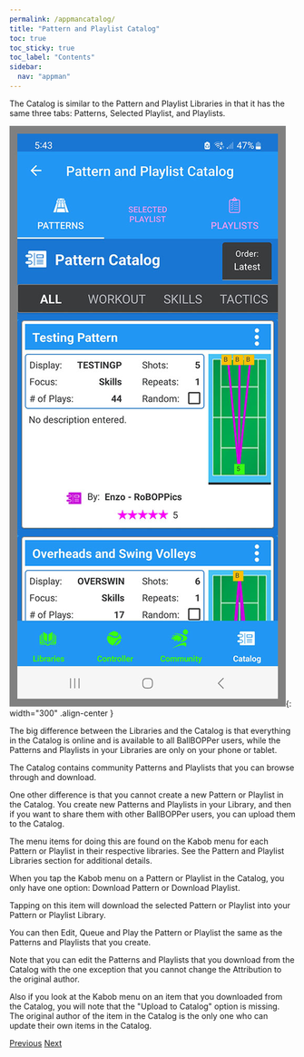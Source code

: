```yaml
---
permalink: /appmancatalog/
title: "Pattern and Playlist Catalog"
toc: true
toc_sticky: true
toc_label: "Contents"
sidebar:
  nav: "appman"
---
```


The Catalog is similar to the Pattern and Playlist Libraries in that it has the same three tabs: Patterns, Selected Playlist, and Playlists. 

![Catalog Image](../assets/images/Catalog_500.jpg){: width="300" .align-center } 

The big difference between the Libraries and the Catalog is that everything in the Catalog is online and is available to all BallBOPPer users, while the Patterns and Playlists in your Libraries are only on your phone or tablet. 

The Catalog contains community Patterns and Playlists that you can browse through and download.

One other difference is that you cannot create a new Pattern or Playlist in the Catalog. You create new Patterns and Playlists in your Library, and then if you want to share them with other BallBOPPer users, you can upload them to the Catalog. 

The menu items for doing this are found on the Kabob menu for each Pattern or Playlist in their respective libraries. See the Pattern and Playlist Libraries section for additional details.

When you tap the Kabob menu on a Pattern or Playlist in the Catalog, you only have one option: Download Pattern or Download Playlist.

Tapping on this item will download the selected Pattern or Playlist into your Pattern or Playlist Library. 

You can then Edit, Queue and Play the Pattern or Playlist the same as the Patterns and Playlists that you create.

Note that you can edit the Patterns and Playlists that you download from the Catalog with the one exception that you cannot change the Attribution to the original author. 

Also if you look at the Kabob menu on an item that you downloaded from the Catalog, you will note that the "Upload to Catalog" option is missing. The original author of the item in the Catalog is the only one who can update their own items in the Catalog. 

  <nav class="pagination">
      <a href="/BallBOPPer/community/" class="pagination--pager" title="Community">Previous</a>
       <a href="/BallBOPPer/robotmanintro/" class="pagination--pager" title="Robot Manual">Next</a>
  </nav>
